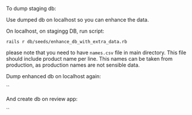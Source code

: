 To dump staging db:

Use dumped db on localhost so you can enhance the data.

On localhost, on stagingg DB, run script:

`rails r db/seeds/enhance_db_with_extra_data.rb`

please note that you need to have `names.csv` file in main directory.
This file should include product name per line. This names can be taken from
production, as production names are not sensible data.

Dump enhanced db on localhost again:

``

And create db on review app:

``
